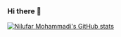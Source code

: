 ### Hi there 👋

[![Nilufar Mohammadi's GitHub stats](https://github-readme-stats.vercel.app/api?username=NilufarMohammadi1)](https://github.com/anuraghazra/github-readme-stats&show_icons=true&theme=radical)
